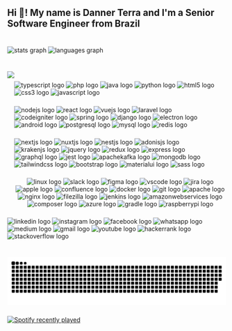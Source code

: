 <h2 align="left">Hi 👋! My name is Danner Terra and I'm a Senior Software Engineer from Brazil</h2>

###

<br clear="both">

<div align="left">
  <img src="https://github-readme-stats.vercel.app/api?hide_title=true&hide_rank=false&show_icons=true&include_all_commits=false&count_private=true&disable_animations=false&theme=dracula&locale=en&hide_border=true&username=dannerterra" height="150" alt="stats graph"  />
  <img src="https://github-readme-stats.vercel.app/api/top-langs?locale=en&hide_title=true&layout=compact&card_width=320&langs_count=6&theme=dracula&hide_border=true&username=dannerterra" height="150" alt="languages graph"  />
</div>

###

<br clear="both">

<img align="left" height="300" src="https://pt.gravatar.com/userimage/140082527/0af6d9d0bade1ac7bed38ba00a25d075?size=500"  />

###

<div align="left">
  <img src="https://cdn.jsdelivr.net/gh/devicons/devicon/icons/typescript/typescript-original.svg" height="50" width="83" alt="typescript logo"  />
  <img src="https://cdn.jsdelivr.net/gh/devicons/devicon/icons/php/php-plain.svg" height="50" width="83" alt="php logo"  />
  <img src="https://cdn.jsdelivr.net/gh/devicons/devicon/icons/java/java-original-wordmark.svg" height="50" width="83" alt="java logo"  />
  <img src="https://cdn.jsdelivr.net/gh/devicons/devicon/icons/python/python-original.svg" height="50" width="83" alt="python logo"  />
  <img src="https://cdn.jsdelivr.net/gh/devicons/devicon/icons/html5/html5-original.svg" height="50" width="83" alt="html5 logo"  />
  <img src="https://cdn.jsdelivr.net/gh/devicons/devicon/icons/css3/css3-original.svg" height="50" width="83" alt="css3 logo"  />
  <img src="https://cdn.jsdelivr.net/gh/devicons/devicon/icons/javascript/javascript-original.svg" height="50" width="83" alt="javascript logo"  />
</div>

###

<div align="left">
  <img src="https://cdn.jsdelivr.net/gh/devicons/devicon/icons/nodejs/nodejs-original.svg" height="32" width="47" alt="nodejs logo"  />
  <img src="https://cdn.jsdelivr.net/gh/devicons/devicon/icons/react/react-original.svg" height="32" width="47" alt="react logo"  />
  <img src="https://cdn.jsdelivr.net/gh/devicons/devicon/icons/vuejs/vuejs-original.svg" height="32" width="47" alt="vuejs logo"  />
  <img src="https://cdn.jsdelivr.net/gh/devicons/devicon/icons/laravel/laravel-plain.svg" height="32" width="47" alt="laravel logo"  />
  <img src="https://cdn.jsdelivr.net/gh/devicons/devicon/icons/codeigniter/codeigniter-plain.svg" height="32" width="47" alt="codeigniter logo"  />
  <img src="https://cdn.jsdelivr.net/gh/devicons/devicon/icons/spring/spring-original.svg" height="32" width="47" alt="spring logo"  />
  <img src="https://cdn.jsdelivr.net/gh/devicons/devicon/icons/django/django-plain.svg" height="32" width="47" alt="django logo"  />
  <img src="https://cdn.jsdelivr.net/gh/devicons/devicon/icons/electron/electron-original.svg" height="32" width="47" alt="electron logo"  />
  <img src="https://cdn.jsdelivr.net/gh/devicons/devicon/icons/android/android-original.svg" height="32" width="47" alt="android logo"  />
  <img src="https://cdn.jsdelivr.net/gh/devicons/devicon/icons/postgresql/postgresql-original.svg" height="32" width="47" alt="postgresql logo"  />
  <img src="https://cdn.jsdelivr.net/gh/devicons/devicon/icons/mysql/mysql-original-wordmark.svg" height="32" width="47" alt="mysql logo"  />
  <img src="https://cdn.jsdelivr.net/gh/devicons/devicon/icons/redis/redis-original.svg" height="32" width="47" alt="redis logo"  />
</div>

###

<div align="left">
  <img src="https://cdn.jsdelivr.net/gh/devicons/devicon/icons/nextjs/nextjs-original.svg" height="25" width="35" alt="nextjs logo"  />
  <img src="https://cdn.jsdelivr.net/gh/devicons/devicon/icons/nuxtjs/nuxtjs-original.svg" height="25" width="35" alt="nuxtjs logo"  />
  <img src="https://cdn.jsdelivr.net/gh/devicons/devicon/icons/nestjs/nestjs-plain.svg" height="25" width="35" alt="nestjs logo"  />
  <img src="https://cdn.jsdelivr.net/gh/devicons/devicon/icons/adonisjs/adonisjs-original.svg" height="25" width="35" alt="adonisjs logo"  />
  <img src="https://cdn.jsdelivr.net/gh/devicons/devicon/icons/krakenjs/krakenjs-original.svg" height="25" width="35" alt="krakenjs logo"  />
  <img src="https://cdn.jsdelivr.net/gh/devicons/devicon/icons/jquery/jquery-plain-wordmark.svg" height="25" width="35" alt="jquery logo"  />
  <img src="https://cdn.jsdelivr.net/gh/devicons/devicon/icons/redux/redux-original.svg" height="25" width="35" alt="redux logo"  />
  <img src="https://cdn.jsdelivr.net/gh/devicons/devicon/icons/express/express-original-wordmark.svg" height="25" width="35" alt="express logo"  />
  <img src="https://cdn.jsdelivr.net/gh/devicons/devicon/icons/graphql/graphql-plain.svg" height="25" width="35" alt="graphql logo"  />
  <img src="https://cdn.jsdelivr.net/gh/devicons/devicon/icons/jest/jest-plain.svg" height="25" width="35" alt="jest logo"  />
  <img src="https://cdn.jsdelivr.net/gh/devicons/devicon/icons/apachekafka/apachekafka-original.svg" height="25" width="35" alt="apachekafka logo"  />
  <img src="https://cdn.jsdelivr.net/gh/devicons/devicon/icons/mongodb/mongodb-original.svg" height="25" width="35" alt="mongodb logo"  />
  <img src="https://cdn.jsdelivr.net/gh/devicons/devicon/icons/tailwindcss/tailwindcss-original-wordmark.svg" height="25" width="35" alt="tailwindcss logo"  />
  <img src="https://cdn.jsdelivr.net/gh/devicons/devicon/icons/bootstrap/bootstrap-original.svg" height="25" width="35" alt="bootstrap logo"  />
  <img src="https://cdn.jsdelivr.net/gh/devicons/devicon/icons/materialui/materialui-original.svg" height="25" width="35" alt="materialui logo"  />
  <img src="https://cdn.jsdelivr.net/gh/devicons/devicon/icons/sass/sass-original.svg" height="25" width="35" alt="sass logo"  />
</div>

###

<div align="center">
  <img src="https://cdn.jsdelivr.net/gh/devicons/devicon/icons/linux/linux-original.svg" height="35" width="47" alt="linux logo"  />
  <img src="https://cdn.jsdelivr.net/gh/devicons/devicon/icons/slack/slack-original.svg" height="35" width="47" alt="slack logo"  />
  <img src="https://cdn.jsdelivr.net/gh/devicons/devicon/icons/figma/figma-original.svg" height="35" width="47" alt="figma logo"  />
  <img src="https://cdn.jsdelivr.net/gh/devicons/devicon/icons/vscode/vscode-original.svg" height="35" width="47" alt="vscode logo"  />
  <img src="https://cdn.jsdelivr.net/gh/devicons/devicon/icons/jira/jira-original.svg" height="35" width="47" alt="jira logo"  />
  <img src="https://cdn.jsdelivr.net/gh/devicons/devicon/icons/apple/apple-original.svg" height="35" width="47" alt="apple logo"  />
  <img src="https://cdn.jsdelivr.net/gh/devicons/devicon/icons/confluence/confluence-original.svg" height="35" width="47" alt="confluence logo"  />
  <img src="https://cdn.jsdelivr.net/gh/devicons/devicon/icons/docker/docker-plain-wordmark.svg" height="35" width="47" alt="docker logo"  />
  <img src="https://cdn.jsdelivr.net/gh/devicons/devicon/icons/git/git-original.svg" height="35" width="47" alt="git logo"  />
  <img src="https://cdn.jsdelivr.net/gh/devicons/devicon/icons/apache/apache-original.svg" height="35" width="47" alt="apache logo"  />
  <img src="https://cdn.jsdelivr.net/gh/devicons/devicon/icons/nginx/nginx-original.svg" height="35" width="47" alt="nginx logo"  />
  <img src="https://cdn.jsdelivr.net/gh/devicons/devicon/icons/filezilla/filezilla-plain.svg" height="35" width="47" alt="filezilla logo"  />
  <img src="https://cdn.jsdelivr.net/gh/devicons/devicon/icons/jenkins/jenkins-original.svg" height="35" width="47" alt="jenkins logo"  />
  <img src="https://cdn.jsdelivr.net/gh/devicons/devicon/icons/amazonwebservices/amazonwebservices-original.svg" height="35" width="47" alt="amazonwebservices logo"  />
  <img src="https://cdn.jsdelivr.net/gh/devicons/devicon/icons/composer/composer-original.svg" height="35" width="47" alt="composer logo"  />
  <img src="https://cdn.jsdelivr.net/gh/devicons/devicon/icons/azure/azure-original-wordmark.svg" height="35" width="47" alt="azure logo"  />
  <img src="https://cdn.jsdelivr.net/gh/devicons/devicon/icons/gradle/gradle-plain.svg" height="35" width="47" alt="gradle logo"  />
  <img src="https://cdn.jsdelivr.net/gh/devicons/devicon/icons/raspberrypi/raspberrypi-original.svg" height="35" width="47" alt="raspberrypi logo"  />
</div>

###

<div align="left">
  <img src="https://raw.githubusercontent.com/maurodesouza/profile-readme-generator/master/src/assets/icons/social/linkedin/default.svg" width="35" height="25" alt="linkedin logo"  />
  <img src="https://raw.githubusercontent.com/maurodesouza/profile-readme-generator/master/src/assets/icons/social/instagram/default.svg" width="35" height="25" alt="instagram logo"  />
  <img src="https://raw.githubusercontent.com/maurodesouza/profile-readme-generator/master/src/assets/icons/social/facebook/default.svg" width="35" height="25" alt="facebook logo"  />
  <img src="https://raw.githubusercontent.com/maurodesouza/profile-readme-generator/master/src/assets/icons/social/whatsapp/default.svg" width="35" height="25" alt="whatsapp logo"  />
  <img src="https://raw.githubusercontent.com/maurodesouza/profile-readme-generator/master/src/assets/icons/social/medium/default.svg" width="35" height="25" alt="medium logo"  />
  <img src="https://raw.githubusercontent.com/maurodesouza/profile-readme-generator/master/src/assets/icons/social/gmail/default.svg" width="35" height="25" alt="gmail logo"  />
  <img src="https://raw.githubusercontent.com/maurodesouza/profile-readme-generator/master/src/assets/icons/social/youtube/default.svg" width="35" height="25" alt="youtube logo"  />
  <img src="https://raw.githubusercontent.com/maurodesouza/profile-readme-generator/master/src/assets/icons/social/hackerrank/default.svg" width="35" height="25" alt="hackerrank logo"  />
  <img src="https://raw.githubusercontent.com/maurodesouza/profile-readme-generator/master/src/assets/icons/social/stackoverflow/default.svg" width="35" height="25" alt="stackoverflow logo"  />
</div>

###

<br clear="both">

<img src="https://raw.githubusercontent.com/dannerterra/dannerterra/output/snake.svg" alt="Snake animation" />

###

<div align="left">
  <a href="https://open.spotify.com/user/12165169933">
    <img src="https://spotify-embeded.vercel.app/api?count=5&unique=true" alt="Spotify recently played"  />
  </a>
</div>

###
